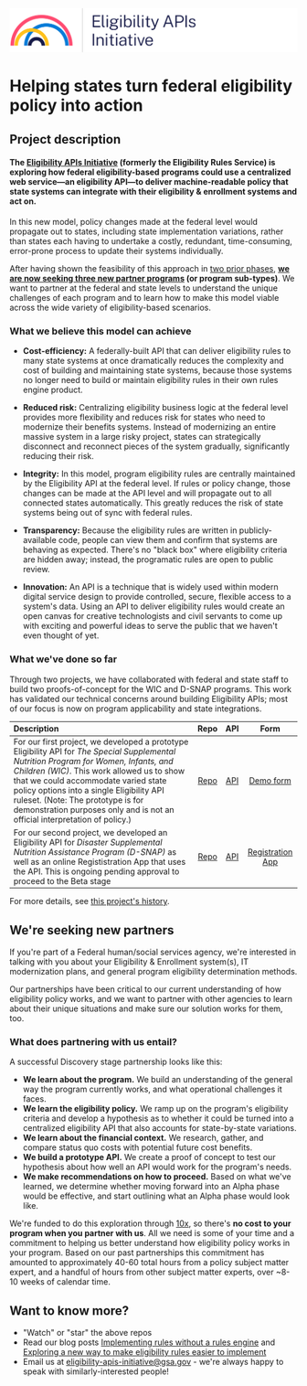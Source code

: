 ![Eligibility APIs Initiative logo](assets/Eligibility-APIs-Initiative-logo-long.png)

# Helping states turn federal eligibility policy into action

## Project description

#### The [Eligibility APIs Initiative](#project-description) (formerly the Eligibility Rules Service) is exploring how federal eligibility-based programs could use a centralized web service—an eligibility API—to deliver machine-readable policy that state systems can integrate with their eligibility & enrollment systems and act on.

In this new model, policy changes made at the federal level would propagate out to states, including state implementation variations, rather than states each having to undertake a costly, redundant, time-consuming, error-prone process to update their systems individually.

After having shown the feasibility of this approach in [two prior phases](#What-weve-done-so-far), **[we are now seeking three new partner programs](#were-seeking-new-partners) (or program sub-types)**. We want to partner at the federal and state levels to understand the unique challenges of each program and to learn how to make this model viable across the wide variety of eligibility-based scenarios.

### What we believe this model can achieve

- **Cost-efficiency:** A federally-built API that can deliver eligibility rules to many state systems at once dramatically reduces the complexity and cost of building and maintaining state systems, because those systems no longer need to build or maintain eligibility rules in their own rules engine product.

- **Reduced risk:** Centralizing eligibility business logic at the federal level provides more flexibility and reduces risk for states who need to modernize their benefits systems. Instead of modernizing an entire massive system in a large risky project, states can strategically disconnect and reconnect pieces of the system gradually, significantly reducing their risk.

- **Integrity:** In this model, program eligibility rules are centrally maintained by the Eligibility API at the federal level. If rules or policy change, those changes can be made at the API level and will propagate out to all connected states automatically. This greatly reduces the risk of state systems being out of sync with federal rules.

- **Transparency:** Because the eligibility rules are written in publicly-available code, people can view them and confirm that systems are behaving as expected. There's no "black box" where eligibility criteria are hidden away; instead, the programatic rules are open to public review.

- **Innovation:** An API is a technique that is widely used within modern digital service design to provide controlled, secure, flexible access to a system's data. Using an API to deliver eligibility rules would create an open canvas for creative technologists and civil servants to come up with exciting and powerful ideas to serve the public that we haven't even thought of yet.

### What we've done so far

Through two projects, we have collaborated with federal and state staff to build two proofs-of-concept for the WIC and D-SNAP programs. This work has validated our technical concerns around building Eligibility APIs; most of our focus is now on program applicability and state integrations.

| Description | Repo | API | Form |
| :---- | :---: | :---: | :---: |
| For our first project, we developed a prototype Eligibility API for *The Special Supplemental Nutrition Program for Women, Infants, and Children (WIC)*. This work allowed us to show that we could accommodate varied state policy options into a single Eligibility API ruleset. (Note: The prototype is for demonstration purposes only and is not an official interpretation of policy.) | [Repo](https://github.com/18F/wic_rules) | [API](https://github.com/18F/wic_rules#using-the-api) | [Demo form](https://eligibility-rules-form.fr.cloud.gov/) |
| For our second project, we developed an Eligibility API for *Disaster Supplemental Nutrition Assistance Program (D-SNAP)* as well as an online Regististration App that uses the API. This is ongoing pending approval to proceed to the Beta stage | [Repo](https://github.com/18F/dsnap_rules) | [API](https://github.com/18F/dsnap_rules#development) | [Registration App](https://dsnap-rules.app.cloud.gov/) |


For more details, see [this project's history](/project-history.md).

## We\'re seeking new partners

If you're part of a Federal human/social services agency, we're interested in talking with you about your Eligibility & Enrollment system(s), IT modernization plans, and general program eligibility determination methods.

Our partnerships have been critical to our current understanding of how eligibility policy works, and we want to partner with other agencies to learn about their unique situations and make sure our solution works for them, too.

### What does partnering with us entail?

A successful Discovery stage partnership looks like this:

- **We learn about the program.** We build an understanding of the general way the program currently works, and what operational challenges it faces.
- **We learn the eligibility policy.** We ramp up on the program's eligibility criteria and develop a hypothesis as to whether it could be turned into a centralized eligibility API that also accounts for state-by-state variations.
- **We learn about the financial context.** We research, gather, and compare status quo costs with potential future cost benefits.
- **We build a prototype API.** We create a proof of concept to test our hypothesis about how well an API would work for the program's needs.
- **We make recommendations on how to proceed.** Based on what we've learned, we determine whether moving forward into an Alpha phase would be effective, and start outlining what an Alpha phase would look like.

We're funded to do this exploration through [10x](https://10x.gsa.gov), so there's **no cost to your program when you partner with us**. All we need is some of your time and a commitment to helping us better understand how eligibility policy works in your program. Based on our past partnerships this commitment has amounted to approximately 40-60 total hours from a policy subject matter expert, and a handful of hours from other subject matter experts, over ~8-10 weeks of calendar time.

## Want to know more?

- "Watch" or "star" the above repos
- Read our blog posts [Implementing rules without a rules engine](https://18f.gsa.gov/2018/10/09/implementing-rules-without-rules-engines/) and [Exploring a new way to make eligibility rules easier to implement](https://18f.gsa.gov/2018/10/16/exploring-a-new-way-to-make-eligibility-rules-easier-to-implement/)
- Email us at eligibility-apis-initiative@gsa.gov - we're always happy to speak with similarly-interested people!
